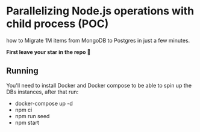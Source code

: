 # Parallelizing Node.js operations with child process (POC)
how to Migrate 1M items from MongoDB to Postgres in just a few minutes.

**First leave your star in the repo 🌟**

## Running

You'll need to install Docker and Docker compose to be able to spin up the DBs instances, after that run:
- docker-compose up -d
- npm ci
- npm run seed
- npm start
